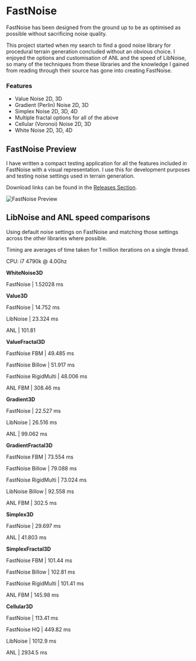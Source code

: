 # FastNoise

FastNoise has been designed from the ground up to be as optimised as possible without sacrificing noise quality.

This project started when my search to find a good noise library for procedural terrain generation concluded without an obvious choice. I enjoyed the options and customisation of ANL and the speed of LibNoise, so many of the techniques from these libraries and the knowledge I gained from reading through their source has gone into creating FastNoise. 

### Features
- Value Noise 2D, 3D
- Gradient (Perlin) Noise 2D, 3D
- Simplex Noise 2D, 3D, 4D
- Multiple fractal options for all of the above
- Cellular (Voronoi) Noise 2D, 3D
- White Noise 2D, 3D, 4D

## FastNoise Preview

I have written a compact testing application for all the features included in FastNoise with a visual representation. I use this for development purposes and testing noise settings used in terrain generation.

Download links can be found in the [Releases Section](https://github.com/scooby1222/FastNoise/releases).

![FastNoise Preview](http://i.imgur.com/33QdL8m.png)

## LibNoise and ANL speed comparisons

Using default noise settings on FastNoise and matching those settings across the other libraries where possible.

Timing are averages of time taken for 1 million iterations on a single thread.

CPU: i7 4790k @ 4.0Ghz

**WhiteNoise3D**

FastNoise |
1.52028 ms

**Value3D**

FastNoise |
14.752 ms

LibNoise |
23.324 ms

ANL |
101.81 

**ValueFractal3D**

FastNoise FBM |
49.485 ms

FastNoise Billow |
51.917 ms

FastNoise RigidMulti |
48.006 ms

ANL FBM |
308.46 ms

**Gradient3D**

FastNoise |
22.527 ms

LibNoise |
26.516 ms

ANL |
99.062 ms

**GradientFractal3D**

FastNoise FBM |
73.554 ms

FastNoise Billow |
79.088 ms

FastNoise RigidMulti |
73.024 ms

LibNoise Billow |
92.558 ms

ANL FBM |
302.5 ms

**Simplex3D**

FastNoise |
29.697 ms

ANL |
41.803 ms

**SimplexFractal3D**

FastNoise FBM |
101.44 ms

FastNoise Billow |
102.81 ms

FastNoise RigidMulti |
101.41 ms

ANL FBM |
145.98 ms

**Cellular3D**

FastNoise |
113.41 ms

FastNoise HQ |
449.82 ms

LibNoise |
1012.9 ms

ANL |
2934.5 ms
